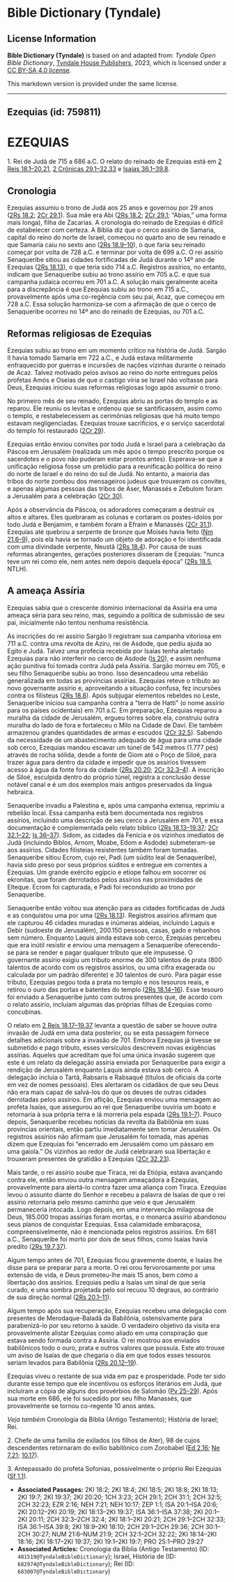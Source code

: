 # Bible Dictionary (Tyndale)

## License Information

**Bible Dictionary (Tyndale)** is based on and adapted from: _Tyndale Open Bible Dictionary_, [Tyndale House Publishers](https://tyndaleopenresources.com/), 2023, which is licensed under a [CC BY-SA 4.0 license](https://creativecommons.org/licenses/by-sa/4.0/legalcode.en).

This markdown version is provided under the same license.



--------------------------------

## Ezequias (id: 759811)

EZEQUIAS
========

1\. Rei de Judá de 715 a 686 a.C. O relato do reinado de Ezequias está em [2 Reis 18\.1–20\.21](https://ref.ly/2Kgs18:1-2Kgs20:21), [2 Crônicas 29\.1–32\.33](https://ref.ly/2Chr29:1-2Chr32:33) e [Isaías 36\.1–39\.8](https://ref.ly/Isa36:1-Isa39:8).

Cronologia
----------

Ezequias assumiu o trono de Judá aos 25 anos e governou por 29 anos ([2Rs 18\.2](https://ref.ly/2Kgs18:2); [2Cr 29\.1](https://ref.ly/2Chr29:1)). Sua mãe era Abi ([2Rs 18\.2](https://ref.ly/2Kgs18:2); [2Cr 29\.1](https://ref.ly/2Chr29:1); “Abias,” uma forma mais longa), filha de Zacarias. A cronologia do reinado de Ezequias é difícil de estabelecer com certeza. A Bíblia diz que o cerco assírio de Samaria, capital do reino do norte de Israel, começou no quarto ano de seu reinado e que Samaria caiu no sexto ano ([2Rs 18\.9–10](https://ref.ly/2Kgs18:9-2Kgs18:10)), o que faria seu reinado começar por volta de 728 a.C. e terminar por volta de 699 a.C. O rei assírio Senaqueribe sitiou as cidades fortificadas de Judá durante o 14º ano de Ezequias ([2Rs 18\.13](https://ref.ly/2Kgs18:13)), o que teria sido 714 a.C. Registros assírios, no entanto, indicam que Senaqueribe subiu ao trono assírio em 705 a.C. e que sua campanha judaica ocorreu em 701 a.C. A solução mais geralmente aceita para a discrepância é que Ezequias subiu ao trono em 715 a.C., provavelmente após uma co\-regência com seu pai, Acaz, que começou em 728 a.C. Essa solução harmoniza\-se com a afirmação de que o cerco de Senaqueribe ocorreu no 14º ano do reinado de Ezequias, ou 701 a.C.

Reformas religiosas de Ezequias
-------------------------------

Ezequias subiu ao trono em um momento crítico na história de Judá. Sargão II havia tomado Samaria em 722 a.C., e Judá estava militarmente enfraquecido por guerras e incursões de nações vizinhas durante o reinado de Acaz. Talvez motivado pelos avisos ao reino do norte entregues pelos profetas Amós e Oseias de que o castigo viria se Israel não voltasse para Deus, Ezequias iniciou suas reformas religiosas logo após assumir o trono.

No primeiro mês de seu reinado, Ezequias abriu as portas do templo e as reparou. Ele reuniu os levitas e ordenou que se santificassem, assim como o templo, e restabelecessem as cerimônias religiosas que há muito tempo estavam negligenciadas. Ezequias trouxe sacrifícios, e o serviço sacerdotal do templo foi restaurado ([2Cr 29](https://ref.ly/2Chr29:1-2Chr29:36)).

Ezequias então enviou convites por todo Judá e Israel para a celebração da Páscoa em Jerusalém (realizada um mês após o tempo prescrito porque os sacerdotes e o povo não puderam estar prontos antes). Esperava\-se que a unificação religiosa fosse um prelúdio para a reunificação política do reino do norte de Israel e do reino do sul de Judá. No entanto, a maioria das tribos do norte zombou dos mensageiros judeus que trouxeram os convites, e apenas algumas pessoas das tribos de Aser, Manassés e Zebulom foram a Jerusalém para a celebração ([2Cr 30](https://ref.ly/2Chr30:1-2Chr30:27)).

Após a observância da Páscoa, os adoradores começaram a destruir os altos e altares. Eles quebraram as colunas e cortaram os postes\-ídolos por todo Judá e Benjamim, e também foram a Efraim e Manassés ([2Cr 31\.1](https://ref.ly/2Chr31:1)). Ezequias até quebrou a serpente de bronze que Moisés havia feito ([Nm 21\.6–9](https://ref.ly/Num21:6-Num21:9)), pois ela havia se tornado um objeto de adoração e foi identificada com uma divindade serpente, Neustã ([2Rs 18\.4](https://ref.ly/2Kgs18:4)). Por causa de suas reformas abrangentes, gerações posteriores disseram de Ezequias: “nunca teve um rei como ele, nem antes nem depois daquela época” ([2Rs 18\.5](https://ref.ly/2Kgs18:5), NTLH).

A ameaça Assíria
----------------

Ezequias sabia que o crescente domínio internacional da Assíria era uma ameaça séria para seu reino, mas, seguindo a política de submissão de seu pai, inicialmente não tentou nenhuma resistência.

As inscrições do rei assírio Sargão II registram sua campanha vitoriosa em 711 a.C. contra uma revolta de Aziru, rei de Asdode, que pediu ajuda ao Egito e Judá. Talvez uma profecia recebida por Isaías tenha alertado Ezequias para não interferir no cerco de Asdode ([Is 20](https://ref.ly/Isa20:1-Isa20:6)), e assim nenhuma ação punitiva foi tomada contra Judá pela Assíria. Sargão morreu em 705, e seu filho Senaqueribe subiu ao trono. Isso desencadeou uma rebelião generalizada em todas as províncias assírias. Ezequias reteve o tributo ao novo governante assírio e, aproveitando a situação confusa, fez incursões contra os filisteus ([2Rs 18\.8](https://ref.ly/2Kgs18:8)). Após subjugar elementos rebeldes no Leste, Senaqueribe iniciou sua campanha contra a "terra de Hatti" (o nome assírio para os países ocidentais) em 701 a.C. Em preparação, Ezequias reparou a muralha da cidade de Jerusalém, ergueu torres sobre ela, construiu outra muralha do lado de fora e fortaleceu o Milo na Cidade de Davi. Ele também armazenou grandes quantidades de armas e escudos ([2Cr 32\.5](https://ref.ly/2Chr32:5)). Sabendo da necessidade de um abastecimento adequado de água para uma cidade sob cerco, Ezequias mandou escavar um túnel de 542 metros (1\.777 pés) através de rocha sólida, desde a fonte de Giom até o Poço de Siloé, para trazer água para dentro da cidade e impedir que os assírios tivessem acesso à água da fonte fora da cidade ([2Rs 20\.20](https://ref.ly/2Kgs20:20); [2Cr 32\.3–4](https://ref.ly/2Chr32:3-2Chr32:4)). A inscrição de Siloé, esculpida dentro do próprio túnel, registra a conclusão desse notável canal e é um dos exemplos mais antigos preservados da língua hebraica.

Senaqueribe invadiu a Palestina e, após uma campanha extensa, reprimiu a rebelião local. Essa campanha está bem documentada nos registros assírios, incluindo uma descrição de seu cerco a Jerusalém em 701, e essa documentação é complementada pelo relato bíblico ([2Rs 18\.13–19\.37](https://ref.ly/2Kgs18:13-2Kgs19:37); [2Cr 32\.1–22](https://ref.ly/2Chr32:1-2Chr32:22); [Is 36–37](https://ref.ly/Isa36:1-Isa37:38)). Sidom, as cidades da Fenícia e os vizinhos imediatos de Judá (incluindo Biblos, Arnom, Moabe, Edom e Asdode) submeteram\-se aos assírios. Cidades filisteias resistentes também foram tomadas. Senaqueribe sitiou Ecrom, cujo rei, Padi (um súdito leal de Senaqueribe), havia sido preso por seus próprios súditos e entregue em correntes a Ezequias. Um grande exército egípcio e etíope falhou em socorrer os ekronitas, que foram derrotados pelos assírios nas proximidades de Elteque. Ecrom foi capturada, e Padi foi reconduzido ao trono por Senaqueribe.

Senaqueribe então voltou sua atenção para as cidades fortificadas de Judá e as conquistou uma por uma ([2Rs 18\.13](https://ref.ly/2Kgs18:13)). Registros assírios afirmam que ele capturou 46 cidades muradas e inúmeras aldeias, incluindo Laquis e Debir (sudoeste de Jerusalém), 200\.150 pessoas, casas, gado e rebanhos sem número. Enquanto Laquis ainda estava sob cerco, Ezequias percebeu que era inútil resistir e enviou uma mensagem a Senaqueribe oferecendo\-se para se render e pagar qualquer tributo que ele impusesse. O governante assírio exigiu um tributo enorme de 300 talentos de prata (800 talentos de acordo com os registros assírios, ou uma cifra exagerada ou calculada por um padrão diferente) e 30 talentos de ouro. Para pagar esse tributo, Ezequias pegou toda a prata no templo e nos tesouros reais, e retirou o ouro das portas e batentes do templo ([2Rs 18\.14–16](https://ref.ly/2Kgs18:14-2Kgs18:16)). Esse tesouro foi enviado a Senaqueribe junto com outros presentes que, de acordo com o relato assírio, incluíam algumas das próprias filhas de Ezequias como concubinas.

O relato em [2 Reis 18\.17–19\.37](https://ref.ly/2Kgs18:17-2Kgs19:37) levanta a questão de saber se houve outra invasão de Judá em uma data posterior, ou se esta passagem fornece detalhes adicionais sobre a invasão de 701\. Embora Ezequias já tivesse se submetido e pago tributo, esses versículos descrevem novas exigências assírias. Aqueles que acreditam que foi uma única invasão sugerem que este é um relato da delegação assíria enviada por Senaqueribe para exigir a rendição de Jerusalém enquanto Laquis ainda estava sob cerco. A delegação incluía o Tartã, Rabsaris e Rabsaqué (títulos de oficiais da corte em vez de nomes pessoais). Eles alertaram os cidadãos de que seu Deus não era mais capaz de salvá\-los do que os deuses de outras cidades derrotadas pelos assírios. Em aflição, Ezequias enviou uma mensagem ao profeta Isaías, que assegurou ao rei que Senaqueribe ouviria um boato e retornaria à sua própria terra e lá morreria pela espada ([2Rs 19\.1–7](https://ref.ly/2Kgs19:1-2Kgs19:7)). Pouco depois, Senaqueribe recebeu notícias da revolta da Babilônia em suas províncias orientais, então partiu imediatamente sem tomar Jerusalém. Os registros assírios não afirmam que Jerusalém foi tomada, mas apenas dizem que Ezequias foi “encerrado em Jerusalém como um pássaro em uma gaiola.” Os vizinhos ao redor de Judá celebraram sua libertação e trouxeram presentes de gratidão a Ezequias ([2Cr 32\.23](https://ref.ly/2Chr32:23)).

Mais tarde, o rei assírio soube que Tiraca, rei da Etiópia, estava avançando contra ele, então enviou outra mensagem ameaçadora a Ezequias, provavelmente para alertá\-lo contra fazer uma aliança com Tiraca. Ezequias levou o assunto diante do Senhor e recebeu a palavra de Isaías de que o rei assírio retornaria pelo mesmo caminho que veio e que Jerusalém permaneceria intocada. Logo depois, em uma intervenção milagrosa de Deus, 185\.000 tropas assírias foram mortas, e o monarca assírio abandonou seus planos de conquistar Ezequias. Essa calamidade embaraçosa, compreensivelmente, não é mencionada pelos registros assírios. Em 681 a.C., Senaqueribe foi morto por dois de seus filhos, como Isaías havia predito ([2Rs 19\.7,37](https://ref.ly/2Kgs19:7,2Kgs19:37)).

Algum tempo antes de 701, Ezequias ficou gravemente doente, e Isaías lhe disse para se preparar para a morte. O rei orou fervorosamente por uma extensão de vida, e Deus prometeu\-lhe mais 15 anos, bem como a libertação dos assírios. Ezequias pediu a Isaías um sinal de que seria curado, e uma sombra projetada pelo sol recuou 10 degraus, ao contrário de sua direção normal ([2Rs 20\.1–11](https://ref.ly/2Kgs20:1-2Kgs20:11)).

Algum tempo após sua recuperação, Ezequias recebeu uma delegação com presentes de Merodaque\-Baladã da Babilônia, ostensivamente para parabenizá\-lo por seu retorno à saúde. O verdadeiro objetivo da visita era provavelmente alistar Ezequias como aliado em uma conspiração que estava sendo formada contra a Assíria. O rei mostrou aos enviados babilônicos todo o ouro, prata e outros valores que possuía. Este ato trouxe um aviso de Isaías de que chegaria o dia em que todos esses tesouros seriam levados para Babilônia ([2Rs 20\.12–19](https://ref.ly/2Kgs20:12-2Kgs20:19)).

Ezequias viveu o restante de sua vida em paz e prosperidade. Pode ter sido durante esse tempo que ele incentivou os esforços literários em Judá, que incluíram a cópia de alguns dos provérbios de Salomão ([Pv 25–29](https://ref.ly/Prov25:1-Prov29:27)). Após sua morte em 686, ele foi sucedido por seu filho Manassés, que provavelmente se tornou co\-regente 10 anos antes.

*Veja também* Cronologia da Bíblia (Antigo Testamento); História de Israel; Rei.

2\. Chefe de uma família de exilados (os filhos de Ater), 98 de cujos descendentes retornaram do exílio babilônico com Zorobabel ([Ed 2\.16](https://ref.ly/Ezra2:16); [Ne 7\.21](https://ref.ly/Neh7:21); [10\.17](https://ref.ly/Neh10:17)).

3\. Antepassado do profeta Sofonias, possivelmente o próprio Rei Ezequias ([Sf 1\.1](https://ref.ly/Zeph1:1)).

* **Associated Passages:** 2KI 18:2; 2KI 18:4; 2KI 18:5; 2KI 18:8; 2KI 18:13; 2KI 19:7; 2KI 19:37; 2KI 20:20; 1CH 3:23; 2CH 29:1; 2CH 31:1; 2CH 32:5; 2CH 32:23; EZR 2:16; NEH 7:21; NEH 10:17; ZEP 1:1; ISA 20:1–ISA 20:6; 2KI 20:12–2KI 20:19; 2KI 18:13–2KI 19:37; ISA 36:1–ISA 37:38; 2KI 20:1–2KI 20:11; 2CH 32:3–2CH 32:4; 2KI 18:1–2KI 20:21; 2CH 29:1–2CH 32:33; ISA 36:1–ISA 39:8; 2KI 18:9–2KI 18:10; 2CH 29:1–2CH 29:36; 2CH 30:1–2CH 30:27; NUM 21:6–NUM 21:9; 2CH 32:1–2CH 32:22; 2KI 18:14–2KI 18:16; 2KI 18:17–2KI 19:37; 2KI 19:1–2KI 19:7; PRO 25:1–PRO 29:27
* **Associated Articles:** Cronologia da Bíblia (Antigo Testamento) (ID: `481519@TyndaleBibleDictionary`); Israel, História de (ID: `682974@TyndaleBibleDictionary`); Rei (ID: `683007@TyndaleBibleDictionary`)

